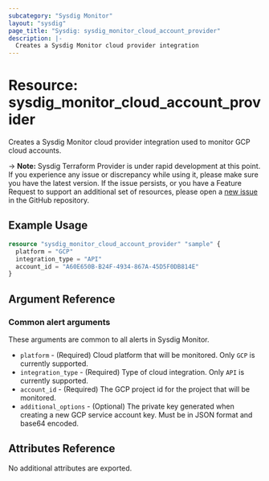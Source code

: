```yaml
---
subcategory: "Sysdig Monitor"
layout: "sysdig"
page_title: "Sysdig: sysdig_monitor_cloud_account_provider"
description: |-
  Creates a Sysdig Monitor cloud provider integration
---
```


# Resource: sysdig_monitor_cloud_account_provider

Creates a Sysdig Monitor cloud provider integration used to monitor GCP cloud accounts.

-> **Note:** Sysdig Terraform Provider is under rapid development at this point. If you experience any issue or discrepancy while using it, please make sure you have the latest version. If the issue persists, or you have a Feature Request to support an additional set of resources, please open a [new issue](https://github.com/sysdiglabs/terraform-provider-sysdig/issues/new) in the GitHub repository.

## Example Usage

```terraform
resource "sysdig_monitor_cloud_account_provider" "sample" {
  platform = "GCP"
  integration_type = "API"
  account_id = "A60E650B-B24F-4934-867A-45D5F0DB814E"
}
```

## Argument Reference

### Common alert arguments

These arguments are common to all alerts in Sysdig Monitor.

* `platform` - (Required) Cloud platform that will be monitored. Only `GCP` is currently supported.
* `integration_type` - (Required) Type of cloud integration. Only `API` is currently supported.
* `account_id` - (Required) The GCP project id for the project that will be monitored.
* `additional_options` - (Optional) The private key generated when creating a new GCP service account key. Must be in JSON format and base64 encoded.

## Attributes Reference

No additional attributes are exported.
